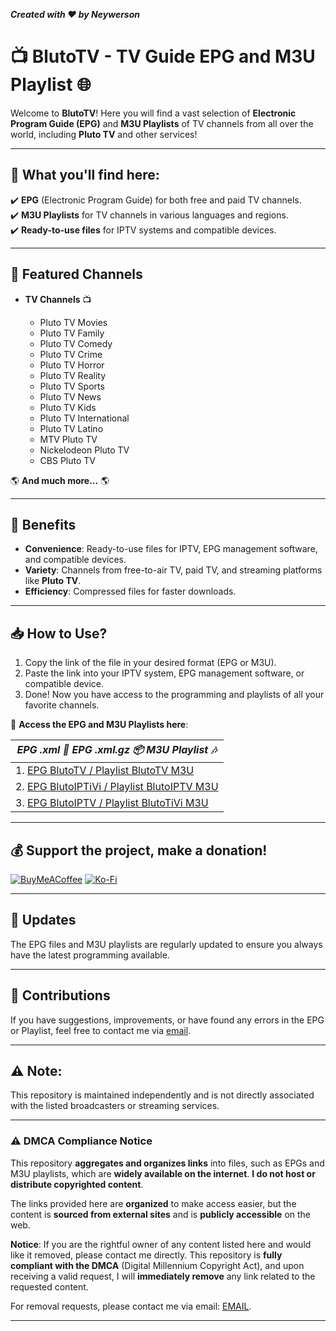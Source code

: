 **_Created with ❤️ by Neywerson_**  
# 📺 **BlutoTV - TV Guide EPG and M3U Playlist** 🌐

Welcome to **BlutoTV**! Here you will find a vast selection of **Electronic Program Guide (EPG)** and **M3U Playlists** of TV channels from all over the world, including **Pluto TV** and other services!

---

## 🔹 **What you'll find here:**
✔️ **EPG** (Electronic Program Guide) for both free and paid TV channels.  
✔️ **M3U Playlists** for TV channels in various languages and regions.  
✔️ **Ready-to-use files** for IPTV systems and compatible devices.  

---

## 🎯 **Featured Channels**
- **TV Channels** 📺

  - Pluto TV Movies
  - Pluto TV Family
  - Pluto TV Comedy
  - Pluto TV Crime
  - Pluto TV Horror
  - Pluto TV Reality
  - Pluto TV Sports
  - Pluto TV News
  - Pluto TV Kids
  - Pluto TV International
  - Pluto TV Latino
  - MTV Pluto TV
  - Nickelodeon Pluto TV
  - CBS Pluto TV

🌎 **And much more...** 🌎

---

## 🚀 **Benefits**
- **Convenience**: Ready-to-use files for IPTV, EPG management software, and compatible devices.  
- **Variety**: Channels from free-to-air TV, paid TV, and streaming platforms like **Pluto TV**.  
- **Efficiency**: Compressed files for faster downloads.

---

## 📥 **How to Use?**
1. Copy the link of the file in your desired format (EPG or M3U).
2. Paste the link into your IPTV system, EPG management software, or compatible device.
3. Done! Now you have access to the programming and playlists of all your favorite channels.

🔗 **Access the EPG and M3U Playlists here**:

| _**EPG .xml** 📄 **EPG .xml.gz** 📦 **M3U Playlist** 🎶_ |
| --- |
|1. [EPG BlutoTV / Playlist BlutoTV M3U](https://github.com/Neywerson/blutoTV/tree/PTV1)|
|2. [EPG BlutoIPTiVi / Playlist BlutoIPTV M3U](https://github.com/Neywerson/blutoTV/tree/PTV2)|
|3. [EPG BlutoIPTV / Playlist BlutoTiVi M3U](https://github.com/Neywerson/blutoTV/tree/PTV3)|

---


## 💰 **Support the project, make a donation!**
[![BuyMeACoffee](https://img.shields.io/badge/Buy%20Me%20a%20Coffee-ffdd00?style=for-the-badge&logo=buy-me-a-coffee&logoColor=black)](https://buymeacoffee.com/Neywerson) [![Ko-Fi](https://img.shields.io/badge/Ko--fi-F16061?style=for-the-badge&logo=ko-fi&logoColor=white)](https://ko-fi.com/Neywerson)

---

## 🔄 **Updates**
The EPG files and M3U playlists are regularly updated to ensure you always have the latest programming available.

---

## 🌟 **Contributions**
If you have suggestions, improvements, or have found any errors in the EPG or Playlist, feel free to contact me via [email](nfdr_nfdr@hotmail.com).

---

## ⚠️ **Note**:
This repository is maintained independently and is not directly associated with the listed broadcasters or streaming services.

---

### ⚠️ **DMCA Compliance Notice**

This repository **aggregates and organizes links** into files, such as EPGs and M3U playlists, which are **widely available on the internet**. **I do not host or distribute copyrighted content**.

The links provided here are **organized** to make access easier, but the content is **sourced from external sites** and is **publicly accessible** on the web.

**Notice**: If you are the rightful owner of any content listed here and would like it removed, please contact me directly. This repository is **fully compliant with the DMCA** (Digital Millennium Copyright Act), and upon receiving a valid request, I will **immediately remove** any link related to the requested content.

For removal requests, please contact me via email: [EMAIL](mailto:nfdr_nfdr@hotmail.com).

---
